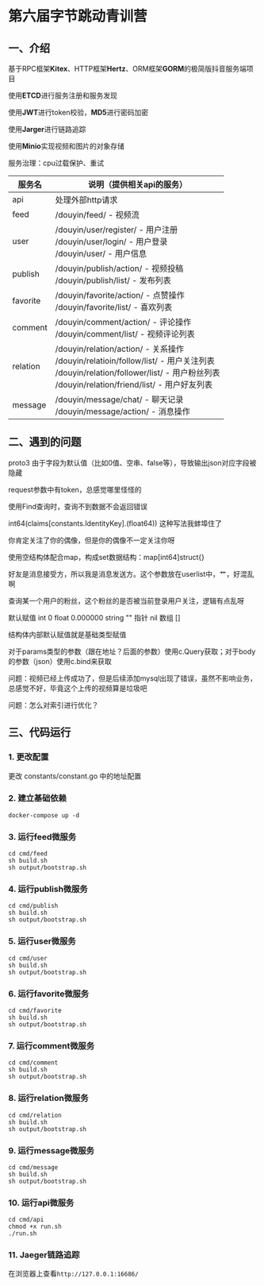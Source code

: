 # 第六届字节跳动青训营

## 一、介绍

基于RPC框架**Kitex**、HTTP框架**Hertz**、ORM框架**GORM**的极简版抖音服务端项目

使用**ETCD**进行服务注册和服务发现

使用**JWT**进行token校验，**MD5**进行密码加密

使用**Jarger**进行链路追踪

使用**Minio**实现视频和图片的对象存储

服务治理：cpu过载保护、重试

| 服务名      | 说明（提供相关api的服务）                                                                                                                                                            | 
|----------|---------------------------------------------------------------------------------------------------------------------------------------------------------------------------|
| api      | 处理外部http请求                                                                                                                                                                |
| feed     | /douyin/feed/ - 视频流                                                                                                                                                       |
| user     | /douyin/user/register/ - 用户注册 <br/> /douyin/user/login/ - 用户登录 <br/> /douyin/user/ - 用户信息                                                                                 |
| publish  | /douyin/publish/action/ - 视频投稿 <br/> /douyin/publish/list/ - 发布列表                                                                                                         |
| favorite | /douyin/favorite/action/ - 点赞操作 <br/>   /douyin/favorite/list/ - 喜欢列表                                                                                                     | 
| comment  | /douyin/comment/action/ - 评论操作 <br/> /douyin/comment/list/ - 视频评论列表                                                                                                       |
| relation | /douyin/relation/action/ - 关系操作 <br/> /douyin/relatioin/follow/list/ - 用户关注列表 <br/> /douyin/relation/follower/list/ - 用户粉丝列表 <br/> /douyin/relation/friend/list/ - 用户好友列表 |
| message  | /douyin/message/chat/ - 聊天记录 <br/> /douyin/message/action/ - 消息操作                                                                                                         |

## 二、遇到的问题

proto3 由于字段为默认值（比如0值、空串、false等），导致输出json对应字段被隐藏

request参数中有token，总感觉哪里怪怪的

使用Find查询时，查询不到数据不会返回错误

int64(claims[constants.IdentityKey].(float64))  这种写法我蚌埠住了

你肯定关注了你的偶像，但是你的偶像不一定关注你呀

使用空结构体配合map，构成set数据结构：map[int64]struct{}

好友是消息接受方，所以我是消息发送方。这个参数放在userlist中，艹，好混乱啊

查询某一个用户的粉丝，这个粉丝的是否被当前登录用户关注，逻辑有点乱呀

默认赋值
int 0
float 0.000000
string ""
指针 nil
数组 []

结构体内部默认赋值就是基础类型赋值

对于params类型的参数（跟在地址？后面的参数）使用c.Query获取；对于body的参数（json）使用c.bind来获取

问题：视频已经上传成功了，但是后续添加mysql出现了错误，虽然不影响业务，总感觉不好，毕竟这个上传的视频算是垃圾吧

问题：怎么对索引进行优化？

## 三、代码运行

### 1. 更改配置

更改 constants/constant.go 中的地址配置

### 2. 建立基础依赖

```shell
docker-compose up -d
```

### 3. 运行feed微服务

```shell
cd cmd/feed
sh build.sh
sh output/bootstrap.sh
```

### 4. 运行publish微服务

```shell
cd cmd/publish
sh build.sh
sh output/bootstrap.sh
```

### 5. 运行user微服务

```shell
cd cmd/user
sh build.sh
sh output/bootstrap.sh
```

### 6. 运行favorite微服务

```shell
cd cmd/favorite
sh build.sh
sh output/bootstrap.sh
```

### 7. 运行comment微服务

```shell
cd cmd/comment
sh build.sh
sh output/bootstrap.sh
```

### 8. 运行relation微服务

```shell
cd cmd/relation
sh build.sh
sh output/bootstrap.sh
```

### 9. 运行message微服务

```shell
cd cmd/message
sh build.sh
sh output/bootstrap.sh
```

### 10. 运行api微服务

```shell
cd cmd/api
chmod +x run.sh
./run.sh
```

### 11. Jaeger链路追踪

在浏览器上查看`http://127.0.0.1:16686/`

